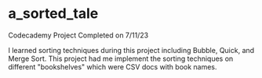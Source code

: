 # a_sorted_tale

Codecademy Project Completed on 7/11/23

I learned sorting techniques during this project including Bubble, Quick, and Merge Sort. This project had me implement the sorting techniques on different "bookshelves" which were CSV docs with book names. 
